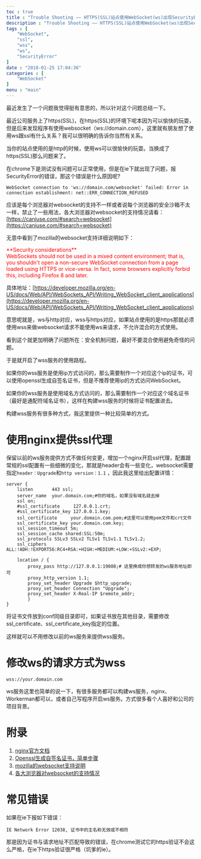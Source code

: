 ```yaml
---
toc : true
title : "Trouble Shooting —— HTTPS(SSL)站点使用WebSocket(ws)出现SecurityError问题"
description : "Trouble Shooting —— HTTPS(SSL)站点使用WebSocket(ws)出现SecurityError问题"
tags : [
	"WebSocket",
	"ssl",
	"wss",
	"ws",
	"SecurityError"
]
date : "2018-01-25 17:04:36"
categories : [
    "WebSocket"
]
menu : "main"
---
```


最近发生了一个问题我觉得挺有意思的，所以针对这个问题总结一下。

最近公司服务上了https(SSL)，在https(SSL)的环境下呢本因为可以愉快的玩耍，但是后来发现程序有使用websocket（ws://domain.com），这里就有朋友想了使用ws跟ssl有什么关系？我可以很明确的告诉你当然有关系。

当你的站点使用的是http的时候，使用ws可以很愉快的玩耍。当换成了https(SSL)那么问题来了。

在chrome下是测试没有问题可以正常使用，但是在ie下就出现了问题，报SecurityError的错误，那这个错误是什么原因呢?

```
WebSocket connection to 'ws://domain.com/websocket' failed: Error in connection establishment: net::ERR_CONNECTION_REFUSED
```

应该是每个浏览器对websocket的支持不一样或者说每个浏览器的安全沙箱不太一样，禁止了一些用法，各大浏览器对websocket的支持情况请看：[https://caniuse.com/#search=websocket](https://caniuse.com/#search=websocket)

无意中看到了mozilla的websocket支持详细说明如下：

<span style="color:red">
**Security considerations**<br>
WebSockets should not be used in a mixed content environment; that is, you shouldn't open a non-secure WebSocket connection from a page loaded using HTTPS or vice-versa. In fact, some browsers explicitly forbid this, including Firefox 8 and later.
</span>

具体地址：[https://developer.mozilla.org/en-US/docs/Web/API/WebSockets_API/Writing_WebSocket_client_applications](https://developer.mozilla.org/en-US/docs/Web/API/WebSockets_API/Writing_WebSocket_client_applications)

意思呢就是，ws与http对应，wss与https对应，如果站点使用的是https那就必须使用wss来做websocket请求不能使用ws来请求，不允许混合的方式使用。

看到这个就更加明确了问题所在：安全机制问题，最好不要混合使用避免奇怪的问题。

于是就开启了wss服务的使用路程。

如果你的wss服务是使用ip方式访问的，那么需要制作一个对应这个ip的证书，可以使用openssl生成自签名证书，但是不推荐使用ip的方式访问WebSocket。

如果你的wss服务是使用域名方式访问的，那么需要制作一个对应这个域名证书（最好是通配符域名证书），这样在构建wss服务的时候将证书配置进去。

构建wss服务有很多种方式，我这里提供一种比较简单的方式。

# 使用nginx提供ssl代理

保留以前的ws服务提供方式不做任何变更，增加一个nginx开启ssl代理，配置跟常规的ssl配置有一些细微的变化，那就是header会有一些变化，websocket需要指定`header：Upgrade`和`http version：1.1` ，因此我这里给出配置详情：

```
server {
    listen       443 ssl;
	server_name  your.domain.com;#你的域名，如果没有域名就去掉
	ssl on;
	#ssl_certificate     127.0.0.1.crt;
    #ssl_certificate_key 127.0.0.1.key;
	ssl_certificate     your.domain.com.pem;#这里可以使用pem文件和crt文件
    ssl_certificate_key your.domain.com.key;
	ssl_session_timeout 5m;
	ssl_session_cache shared:SSL:50m;
	ssl_protocols SSLv3 SSLv2 TLSv1 TLSv1.1 TLSv1.2;
	ssl_ciphers ALL:!ADH:!EXPORT56:RC4+RSA:+HIGH:+MEDIUM:+LOW:+SSLv2:+EXP;

	location / {
		proxy_pass http://127.0.0.1:19808;# 这里换成你想转发的ws服务地址即可
		proxy_http_version 1.1;
		proxy_set_header Upgrade $http_upgrade;
		proxy_set_header Connection "Upgrade";
		proxy_set_header X-Real-IP $remote_addr;
        }
}
```

将证书文件放到conf同级目录即可，如果证书放在其他目录，需要修改ssl_certificate、ssl_certificate_key指定的位置。

这样就可以不用修改以前的ws服务来提供wss服务。

# 修改ws的请求方式为wss

```
wss://your.domain.com
```

ws服务这里也简单的说一下，有很多服务都可以构建ws服务，nginx、Workerman都可以，或者自己写程序开启ws服务。方式很多看个人喜好和公司的项目背景。

# 附录

1. [nginx官方文档](http://nginx.org/en/docs/)
2. [Openssl生成自签名证书，简单步骤](https://ningyu1.github.io/site/post/51-ssl-cert/)
3. [mozilla的websocket支持说明](https://developer.mozilla.org/en-US/docs/Web/API/WebSockets_API/Writing_WebSocket_client_applications)
4. [各大浏览器对websocket的支持情况](https://caniuse.com/#search=websocket)

# 常见错误

如果在ie下报如下错误：

```
IE Network Error 12038, 证书中的主名称无效或不相符
```

那是因为证书与请求地址不匹配导致的错误，在chrome测试它的https验证不会这么严格，在ie下https验证很严格（坑爹的ie）。